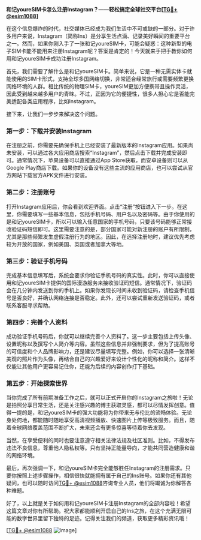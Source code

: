 **和记youreSIM卡怎么注册Instagram？——轻松搞定全球社交平台[[TG💪+ @esim1088](https://t.me/s/esim1088)]**

在这个信息爆炸的时代，社交媒体已经成为我们生活中不可或缺的一部分。对于许多用户来说，Instagram（简称Ins）是分享生活点滴、记录美好瞬间的重要平台之一。然而，如果你刚入手了一张和记youreSIM卡，可能会疑惑：这种新型的电子SIM卡能不能用来注册Instagram呢？答案是肯定的！今天就来手把手教你如何用和记youreSIM卡成功注册Instagram。

首先，我们需要了解什么是和记youreSIM卡。简单来说，它是一种无需实体卡就能使用的SIM卡形式，支持全球多国网络切换，非常适合经常旅行或需要频繁更换网络环境的人群。相比传统的物理SIM卡，youreSIM更加方便携带且操作灵活，因此受到越来越多用户的青睐。不过，正因为它的便捷性，很多人担心它是否能完美适配各类应用程序，比如Instagram。

接下来，让我们一步步来解决这个问题。

### **第一步：下载并安装Instagram**
在注册之前，你需要先确保手机上已经安装了最新版本的Instagram应用。如果尚未安装，可以通过各大应用商店搜索“Instagram”，然后点击下载并完成安装即可。通常情况下，苹果设备可以直接通过App Store获取，而安卓设备则可以从Google Play商店下载。如果你的设备没有这些主流的应用商店，也可以尝试从官方网站下载官方APK文件进行安装。

### **第二步：注册账号**
打开Instagram应用后，你会看到欢迎界面。点击“注册”按钮进入下一步。在这里，你需要填写一些基本信息，包括手机号码、用户名以及密码等。由于你使用的是和记youreSIM卡，所以可以输入任意国家的手机号码，只要该号码能够正常接收验证码短信即可。这里需要注意的是，部分国家可能对新注册的账户有所限制，尤其是那些频繁发生虚假注册行为的地区。因此，在选择注册地时，建议优先考虑较为开放的国家，例如美国、英国或者加拿大等地。

### **第三步：验证手机号码**
完成基本信息填写后，系统会要求你验证手机号码的真实性。此时，你可以直接使用和记youreSIM卡提供的国际漫游服务来接收验证码短信。通常情况下，验证码会在几分钟内发送到你的手机上。如果你发现长时间未收到验证码，请检查手机信号是否良好，并确认网络连接是否稳定。此外，还可以尝试重新发送验证码，或者联系客服寻求帮助。

### **第四步：完善个人资料**
成功验证手机号码后，你就可以继续完善个人资料了。这一步主要包括上传头像、设置昵称以及撰写个人简介等内容。虽然这些信息并非强制要求，但为了提高账号的可信度和个人品牌影响力，还是建议尽量填写完整。例如，你可以选择一张清晰美观的照片作为头像，再结合自己的兴趣爱好来设计个性化的昵称和简介。这样不仅能让其他用户更容易记住你，还能为后续的内容创作打下基础。

### **第五步：开始探索世界**
当你完成了所有前期准备工作之后，就可以正式开启你的Instagram之旅啦！无论是拍照分享日常生活，还是关注感兴趣的博主获取灵感，都可以尽情发挥创意。值得一提的是，和记youreSIM卡的强大功能将为你带来无与伦比的流畅体验。无论身处何地，都能随时随地享受高清视频播放、快速图片上传等极致服务。而且，随着全球网络覆盖范围不断扩大，未来还会有更多惊喜等待着你去发现。

当然，在享受便利的同时也要注意遵守相关法律法规及社区准则。比如，不得发布违法不良信息，尊重他人隐私权等。只有坚持正能量导向，才能共同营造健康和谐的网络环境。

最后，再次强调一下，和记youreSIM卡完全能够胜任Instagram的注册需求。只要你按照上述步骤操作，相信很快就能拥有属于自己的Ins账号。如果你还有其他疑问，也可以随时访问[TG💪+ @esim1088](https://t.me/s/esim1088)咨询专业人员，他们将竭诚为你解答各种难题。

好了，以上就是关于如何用和记youreSIM卡注册Instagram的全部内容啦！希望这篇文章对你有所帮助。祝大家都能顺利开启自己的Ins之旅，在这个充满无限可能的数字世界里留下独特的足迹。记得关注我们的频道，获取更多精彩资讯哦！

[[TG💪+ @esim1088](https://t.me/s/esim1088) ![Image](https://i.postimg.cc/4NQfJmqS/Snipaste-2025-05-13-00-14-12.png)]